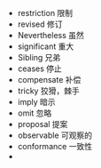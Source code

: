 - restriction 限制
- revised 修订
- Nevertheless 虽然
- significant 重大
- Sibling 兄弟
- ceases 停止
- compensate 补偿
- tricky 狡猾，棘手
- imply 暗示
- omit 忽略
- proposal 提案
- observable 可观察的
- conformance 一致性
- 